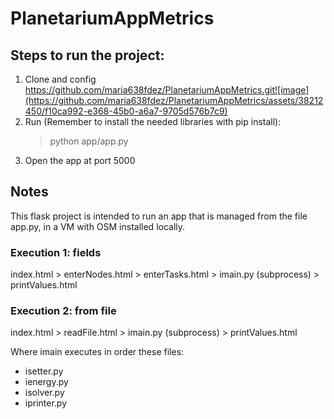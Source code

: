 # PlanetariumAppMetrics

## Steps to run the project:
1. Clone and config https://github.com/maria638fdez/PlanetariumAppMetrics.git![image](https://github.com/maria638fdez/PlanetariumAppMetrics/assets/38212450/f10ca992-e368-45b0-a6a7-9705d576b7c9)
2. Run (Remember to install the needed libraries with pip install):
   > python app/app.py 
4. Open the app at port 5000

## Notes
This flask project is intended to run an app that is managed from the file app.py, in a VM with OSM installed locally.
### Execution 1: fields
index.html > enterNodes.html > enterTasks.html > imain.py (subprocess) > printValues.html
### Execution 2: from file
index.html > readFile.html > imain.py (subprocess) > printValues.html

Where imain executes in order these files:
- isetter.py
- ienergy.py
- isolver.py
- iprinter.py
